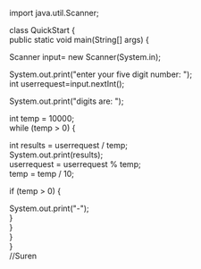 import java.util.Scanner;  
  
class QuickStart {  
public static void main(String[] args) {  
  
Scanner input= new Scanner(System.in);  
  
System.out.print("enter your five digit number: ");  
int userrequest=input.nextInt();  
  
System.out.print("digits are: ");  
  
int temp = 10000;  
while (temp > 0) {  
  
int results = userrequest / temp;  
System.out.print(results);  
userrequest = userrequest % temp;  
temp = temp / 10;  
  
if (temp > 0) {  
  
System.out.print("-");  
}  
}  
}  
}  
//Suren